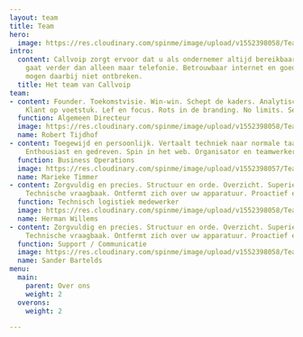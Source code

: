 ```yaml
---
layout: team
title: Team
hero:
  image: https://res.cloudinary.com/spinme/image/upload/v1552398058/Team/logo-bord-breed.jpg
intro:
  content: Callvoip zorgt ervoor dat u als ondernemer altijd bereikbaar bent, dat
    gaat verder dan alleen maar telefonie. Betrouwbaar internet en goede apparatuur
    mogen daarbij niet ontbreken.
  title: Het team van Callvoip
team:
- content: Founder. Toekomstvisie. Win-win. Schept de kaders. Analytisch brein. Partnership.
    Klant op voetstuk. Lef en focus. Rots in de branding. No limits. Serviceminded.
  function: Algemeen Directeur
  image: https://res.cloudinary.com/spinme/image/upload/v1552398058/Team/team-robert.jpg
  name: Robert Tijdhof
- content: Toegewijd en persoonlijk. Vertaalt techniek naar normale taal. Procesregisseur.
    Enthousiast en gedreven. Spin in het web. Organisator en teamwerker.
  function: Business Operations
  image: https://res.cloudinary.com/spinme/image/upload/v1552398057/Team/team-marieke.jpg
  name: Marieke Timmer
- content: Zorgvuldig en precies. Structuur en orde. Overzicht. Superieure productkennis.
    Technische vraagbaak. Ontfermt zich over uw apparatuur. Proactief en scherp.
  function: Technisch logistiek medewerker
  image: https://res.cloudinary.com/spinme/image/upload/v1552398058/Team/team-herman.jpg
  name: Herman Willems
- content: Zorgvuldig en precies. Structuur en orde. Overzicht. Superieure productkennis.
    Technische vraagbaak. Ontfermt zich over uw apparatuur. Proactief en scherp.
  function: Support / Communicatie
  image: https://res.cloudinary.com/spinme/image/upload/v1552398058/Team/team-sander.jpg
  name: Sander Bartelds
menu:
  main:
    parent: Over ons
    weight: 2
  overons:
    weight: 2

---
```

